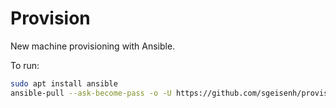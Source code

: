 # Provision

New machine provisioning with Ansible.

To run:
```bash
sudo apt install ansible
ansible-pull --ask-become-pass -o -U https://github.com/sgeisenh/provision
```
